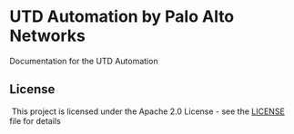 # UTD Automation by Palo Alto Networks
Documentation for the UTD Automation

## License
​
This project is licensed under the Apache 2.0 License - see the [LICENSE](LICENSE) file for details